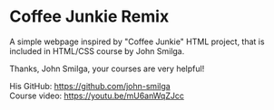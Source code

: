 # Coffee Junkie Remix

A simple webpage inspired by "Coffee Junkie" HTML project, that is included in HTML/CSS course by John Smilga.

Thanks, John Smilga, your courses are very helpful!

His GitHub: https://github.com/john-smilga <br/>
Course video: https://youtu.be/mU6anWqZJcc
